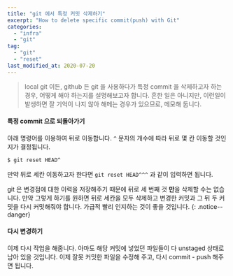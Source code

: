 ```yaml
---
title: "git 에서 특정 커밋 삭제하기"
excerpt: "How to delete specific commit(push) with Git"
categories:
  - "infra"
  - "git"
tag:
  - "git"
  - "reset"
last_modified_at: 2020-07-20
---
```


> local git 이든, github 든 git 을 사용하다가 특정 commit 을 삭제하고자 하는 경우, 어떻게 해야 하는지를 설명해보고자 합니다. 흔한 일은 아니지만, 이런일이 발생하면 잘 기억이 나지 않아 해메는 경우가 있으므로, 메모해 둡니다.

#### 특정 commit 으로 되돌아가기

아래 명령어를 이용하여 뒤로 이동합니다. `^` 문자의 개수에 따라 뒤로 몇 칸 이동할 것인지가 결정됩니다. 

```sh
$ git reset HEAD^
```

만약 뒤로 세칸 이동하고자 한다면 `git reset HEAD^^^` 과 같이 입력하면 됩니다.

git 은 변경점에 대한 이력을 저장해주기 때문에 뒤로 세 번째 것 **만**을 삭제할 수는 없습니다. 만약 그렇게 하기를 원하면 뒤로 세칸을 모두 삭제하고 변경한 커밋과 그 뒤 두 커밋을 다시 커밋해줘야 합니다. 가급적 빨리 인지하는 것이 좋을 것입니다.
{: .notice--danger}

#### 다시 변경하기

이제 다시 작업을 해줍니다. 아마도 해당 커밋에 넣었던 파일들이 다 unstaged 상태로 남아 있을 것입니다. 이제 잘못 커밋한 파일을 수정해 주고, 다시 commit - push 해주면 됩니다. 


